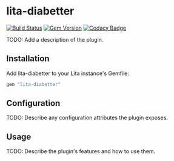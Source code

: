 # lita-diabetter

[![Build Status][travis-img]][travis-url]
[![Gem Version][gem-img]][gem-url]
[![Codacy Badge][codacy-img]][codacy-url]

TODO: Add a description of the plugin.

## Installation

Add lita-diabetter to your Lita instance's Gemfile:

``` ruby
gem "lita-diabetter"
```

## Configuration

TODO: Describe any configuration attributes the plugin exposes.

## Usage

TODO: Describe the plugin's features and how to use them.


[travis-img]: https://travis-ci.org/cascer1/lita-diabetter.png?branch=master
[travis-url]: https://travis-ci.org/cascer1/lita-diabetter
[gem-img]: https://badge.fury.io/rb/lita-diabetter.svg
[gem-url]: https://badge.fury.io/rb/lita-diabetter
[codacy-img]: https://api.codacy.com/project/badge/Grade/218ed88601a243ccae18e98e590b622d
[codacy-url]: https://www.codacy.com/app/cascer1/lita-diabetter?utm_source=github.com&amp;utm_medium=referral&amp;utm_content=cascer1/lita-diabetter&amp;utm_campaign=Badge_Grade
